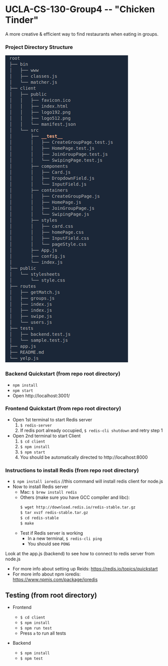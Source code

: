 # UCLA-CS-130-Group4 -- "Chicken Tinder"
A more creative & efficient way to find restaurants when eating in groups.
### Project Directory Structure
![Project_Directory_Structure](directory_structure.png)

### Backend Quickstart (from repo root directory)
* `npm install`
* `npm start`
* Open http://localhost:3001/

### Frontend Quickstart (from repo root directory)
* Open 1st terminal to start Redis server
    1. `$ redis-server`
    2. If redis port already occupied, `$ redis-cli shutdown` and retry step 1
* Open 2nd terminal to start Client
    1. `$ cd client`
    2. `$ npm install`
    3. `$ npm start`
    4. You should be automatically directed to http://localhost:8000

### Instructions to install Redis (from repo root directory)
* `$ npm install ioredis`   //this command will install redis client for node.js
* Now to install Redis server
    * Mac: `$ brew install redis`
    * Others (make sure you have GCC compiler and libc):
        ```sh
        $ wget http://download.redis.io/redis-stable.tar.gz
        $ tar xvzf redis-stable.tar.gz
        $ cd redis-stable
        $ make
        ```
    * Test if Redis server is working
        * In a new terminal, `$ redis-cli ping`
        * You should see `PONG`
        
Look at the app.js (backend) to see how to connect to redis server from node.js
* For more info about setting up Reids:  https://redis.io/topics/quickstart
* For more info about npm ioredis: https://www.npmjs.com/package/ioredis


## Testing (from root directory)
* Frontend
    * `$ cd client`
    * `$ npm install`
    * `$ npm run test`
    * Press `a` to run all tests

* Backend
    * `$ npm install`
    * `$ npm test`



